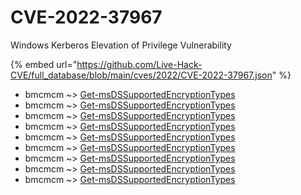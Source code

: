 # CVE-2022-37967

Windows Kerberos Elevation of Privilege Vulnerability

{% embed url="https://github.com/Live-Hack-CVE/full_database/blob/main/cves/2022/CVE-2022-37967.json" %}


* bmcmcm ~> [Get-msDSSupportedEncryptionTypes](https://www.alice-snow.ru/2022/database/cve-2022-37967/get-msdssupportedencryptiontypes-bmcmcm)
* bmcmcm ~> [Get-msDSSupportedEncryptionTypes](https://www.alice-snow.ru/2022/database/cve-2022-37967/get-msdssupportedencryptiontypes-bmcmcm)
* bmcmcm ~> [Get-msDSSupportedEncryptionTypes](https://www.alice-snow.ru/2022/database/cve-2022-37967/get-msdssupportedencryptiontypes-bmcmcm)
* bmcmcm ~> [Get-msDSSupportedEncryptionTypes](https://www.alice-snow.ru/2022/database/cve-2022-37967/get-msdssupportedencryptiontypes-bmcmcm)
* bmcmcm ~> [Get-msDSSupportedEncryptionTypes](https://www.alice-snow.ru/2022/database/cve-2022-37967/get-msdssupportedencryptiontypes-bmcmcm)
* bmcmcm ~> [Get-msDSSupportedEncryptionTypes](https://www.alice-snow.ru/2022/database/cve-2022-37967/get-msdssupportedencryptiontypes-bmcmcm)
* bmcmcm ~> [Get-msDSSupportedEncryptionTypes](https://www.alice-snow.ru/2022/database/cve-2022-37967/get-msdssupportedencryptiontypes-bmcmcm)
* bmcmcm ~> [Get-msDSSupportedEncryptionTypes](https://www.alice-snow.ru/2022/database/cve-2022-37967/get-msdssupportedencryptiontypes-bmcmcm)
* bmcmcm ~> [Get-msDSSupportedEncryptionTypes](https://www.alice-snow.ru/2022/database/cve-2022-37967/get-msdssupportedencryptiontypes-bmcmcm)